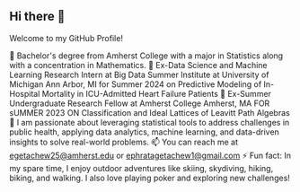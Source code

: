 ## Hi there 👋

Welcome to my GitHub Profile!

🏫 Bachelor's degree from Amherst College with a major in Statistics along with a concentration in Mathematics.
🌱 Ex-Data Science and Machine Learning Research Intern at Big Data Summer Institute at University of Michigan Ann Arbor, MI for Summer 2024 on Predictive Modeling of In-Hospital Mortality in ICU-Admitted Heart Failure Patients
🌱 Ex-Summer Undergraduate Research Fellow at Amherst College Amherst, MA FOR sUMMER 2023 ON Classification and Ideal Lattices of Leavitt Path Algebras
🌱 I am passionate about leveraging statistical tools to address challenges in public health, applying data analytics, machine learning, and data-driven insights to solve real-world problems.
📫 You can reach me at egetachew25@amherst.edu or ephratagetachew1@gmail.com
⚡ Fun fact: In my spare time, I enjoy outdoor adventures like skiing, skydiving, hiking, biking, and walking. I also love playing poker and exploring new challenges!
